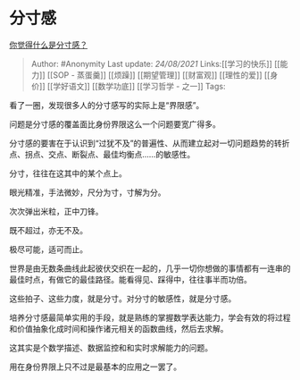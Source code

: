 # 分寸感
[你觉得什么是分寸感？](https://www.zhihu.com/question/421150527/answer/2079317795)

> Author: #Anonymity
> Last update: *24/08/2021*
> Links:[[学习的快乐]] [[能力]] [[SOP - 蒸蛋羹]] [[烦躁]] [[期望管理]] [[财富观]] [[理性的爱]] [[身价]] [[学好语文]] [[数学功底]] [[学习哲学 - 之一]]
> Tags:

看了一圈，发现很多人的分寸感写的实际上是“界限感”。

问题是分寸感的覆盖面比身份界限这么一个问题要宽广得多。

分寸感的要害在于认识到“过犹不及”的普遍性、从而建立起对一切问题趋势的转折点、拐点、交点、断裂点、最佳均衡点……的敏感性。

分寸，往往在这其中的某个点上。

眼光精准，手法微妙，尺分为寸，寸解为分。

次次弹出米粒，正中刀锋。

既不超过，亦无不及。

极尽可能，适可而止。

世界是由无数条曲线此起彼伏交织在一起的，几乎一切你想做的事情都有一连串的最佳时点，有做它的最佳路径。能看得见、踩得中，往往事半而功倍。

这些拍子、这些力度，就是分寸。对分寸的敏感性，就是分寸感。

培养分寸感最简单实用的手段，就是熟练的掌握数学表达能力，学会有效的将过程和价值抽象化成时间和操作诸元相关的函数曲线，然后去求解。

这其实是个数学描述、数据监控和和实时求解能力的问题。

用在身份界限上只不过是最基本的应用之一罢了。
